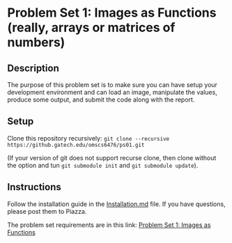# Problem Set 1: Images as Functions (really, arrays or matrices of numbers)

## Description
The purpose of this problem set is to make sure you can have setup your development environment and can load an image, manipulate the values, produce some output, and submit the code along with the report.

## Setup
Clone this repository recursively:
`git clone --recursive https://github.gatech.edu/omscs6476/ps01.git`

(If your version of git does not support recurse clone, then clone without the option and tun `git submodule init` and `git submodule update`).

## Instructions
Follow the installation guide in the [Installation.md](https://github.gatech.edu/omscs6476/ps01/blob/master/Installation.md) file.  If you have questions, please post them to Piazza.

The problem set requirements are in this link: 
[Problem Set 1: Images as Functions](https://docs.google.com/document/d/1HLd6LMPjnx-nVdAXIKZZ1sHKydY61_ulhvKqJQEcpRY/edit?usp=sharing)
